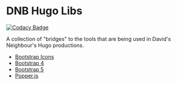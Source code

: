 # DNB Hugo Libs

[![Codacy Badge](https://api.codacy.com/project/badge/Grade/52a6f02f050d4414a99e7910a6882cef)](https://app.codacy.com/gh/davidsneighbour/dnb-hugo-libs)

A collection of "bridges" to the tools that are being used in David's Neighbour's Hugo productions.

-   [Bootstrap Icons](https://github.com/davidsneighbour/dnb-hugo-libs/tree/main/bootstrap-icons)
-   [Bootstrap 4](https://github.com/davidsneighbour/dnb-hugo-libs/tree/main/bootstrap4)
-   [Bootstrap 5](https://github.com/davidsneighbour/dnb-hugo-libs/tree/main/bootstrap5)
-   [Popper.js](https://github.com/davidsneighbour/dnb-hugo-libs/tree/main/popper.js)
